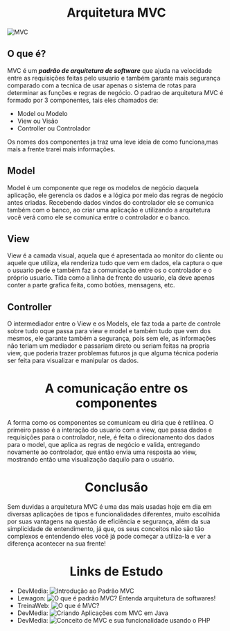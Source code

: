 <h1 align="Center">Arquitetura MVC</h1>

![MVC](https://i1.wp.com/mahalo-studio.com/wp-content/uploads/2020/05/MVC-Design-Pattern-Mahalo-Studio-Marbella.jpg?fit=1024%2C683&ssl=1&is-pending-load=1)



## O que é?

MVC é um ***padrão de arquitetura de software*** que ajuda na velocidade entre as requisições feitas pelo usuario e também garante mais segurança comparado com a tecnica de usar apenas o sistema de rotas para determinar as funções e regras de negócio. O padrao de arquitetura MVC é formado por 3 componentes, tais eles chamados de:

- Model ou Modelo
- View ou Visão
- Controller ou Controlador

Os nomes dos componentes ja traz uma leve ideia de como funciona,mas mais a frente trarei mais informações.

## Model

Model é um componente que rege os modelos de negócio daquela aplicação, ele gerencia os dados e a lógica por meio das regras de negócio antes criadas. Recebendo dados vindos do controlador ele se comunica também com o banco, ao criar uma aplicação e utilizando a arquitetura você verá como ele se comunica entre o controlador e o banco.

## View

View é a camada visual, aquela que é apresentada ao monitor do cliente ou aquele que utiliza, ela renderiza tudo que vem em dados, ela captura o que o usuario pede e também faz a comunicação entre os o controlador e o próprio usuario. Tida como a linha de frente do usuario, ela deve apenas conter a parte grafica feita, como botões, mensagens, etc.


## Controller

O intermediador entre o View e os Models, ele faz toda a parte de controle sobre tudo oque passa para view e model e também tudo que vem dos mesmos, ele garante também a segurança, pois sem ele, as informações não teriam um mediador e passariam direto ou seriam feitas na propria view, que poderia trazer problemas futuros ja que alguma técnica poderia ser feita para visualizar e manipular os dados.

<h1 align="center">A comunicação entre os componentes</h1>

A forma como os componentes se comunicam eu diria que é retilínea. O primeiro passo é a interação do usuario com a view, que passa dados e requisições para o controlador, nele, é feita o direcionamento dos dados para o model, que aplica as regras de negócio e valida, entregando novamente ao controlador, que então envia uma resposta ao view, mostrando então uma visualização daquilo para o usuário.

<h1 align="center">Conclusão</h1>

Sem duvidas a arquitetura MVC é uma das mais usadas hoje em dia em diversas aplicações de tipos e funcionalidades diferentes, muito escolhida por suas vantagens na questão de eficiência e segurança, além da sua simplicidade de entendimento, já que, os seus conceitos não são tão complexos e entendendo eles você já pode começar a utiliza-la e ver a diferença acontecer na sua frente!

<h1 align="center">Links de Estudo</h1>

- DevMedia: ![Introdução ao Padrão MVC](https://www.devmedia.com.br/introducao-ao-padrao-mvc/29308#Introducao)
- Lewagon: ![O que é padrão MVC? Entenda arquitetura de softwares!](https://www.lewagon.com/pt-BR/blog/o-que-e-padrao-mvc)
- TreinaWeb: ![ O que é MVC? ](https://www.treinaweb.com.br/blog/o-que-e-mvc)
- DevMedia: ![Criando Aplicações com MVC em Java](https://www.devmedia.com.br/criando-aplicacoes-com-mvc-em-java/18021)
- DevMedia: ![Conceito de MVC e sua funcionalidade usando o PHP](https://www.devmedia.com.br/conceito-de-mvc-e-sua-funcionalidade-usando-o-php/22324)

